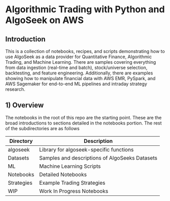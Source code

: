  # Algorithmic Trading with Python and AlgoSeek on AWS

## Introduction
This is a collection of notebooks, recipes, and scripts demonstrating how to use AlgoSeek as a data provider 
for Quantitative Finance, Algorithmic Trading, and Machine Learning. There are samples covering everything from 
data ingestion (real-time and batch), stock/universe selection, backtesting, and feature engineering. Additionally, 
there are examples showing how to manipulate financial data with AWS EMR, PySpark, and AWS Sagemaker for end-to-end ML 
pipelines and intraday strategy research.

## 1) Overview 
The notebooks in the root of this repo are the starting point. These are the broad introductions to sections detailed in
the notebooks portion. The rest of the subdirectories are as follows

| Directory | Description                                    |
|-----------|------------------------------------------------|
| algoseek  | Library for algoseek-specific functions        |
| Datasets  | Samples and descriptions of AlgoSeeks Datasets |
| ML        | Machine Learning Scripts | 
| Notebooks | Detailed Notebooks | 
| Strategies | Example Trading Strategies |
| WIP | Work In Progress Notebooks | 
